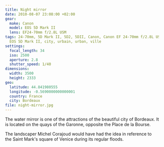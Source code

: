 ```yaml
---
title: Night mirror
date: 2010-08-07 23:08:00 +02:00
gear:
  make: Canon
  model: EOS 5D Mark II
  lens: EF24-70mm f/2.8L USM
tags: 24-70mm, 5D Mark II, 5D2, 5DII, Canon, Canon EF 24-70mm f/2.8L USM, Canon
  EOS 5D Mark II, city, urbain, urban, ville
settings:
  focal_length: 34
  iso: 2500
  aperture: 2.8
  shutter_speed: 1/40
dimensions:
  width: 3500
  height: 2333
geo:
  latitude: 44.841980555
  longitude: -0.5690000000000001
  country: France
  city: Bordeaux
file: night-mirror.jpg
---
```


The water mirror is one of the attractions of the beautiful city of Bordeaux. It is located on the quays of the Garonne, opposite the Place de la Bourse.

The landscaper Michel Corajoud would have had the idea in reference to the Saint Mark's square of Venice during its regular floods.
